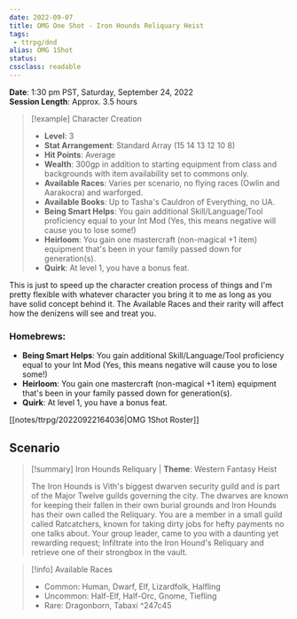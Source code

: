 ```yaml
---
date: 2022-09-07
title: OMG One Shot - Iron Hounds Reliquary Heist
tags:
 - ttrpg/dnd
alias: OMG 1Shot
status:
cssclass: readable
---
```


**Date**: 1:30 pm PST, Saturday, September 24, 2022 <br>
**Session Length**: Approx. 3.5 hours

> [!example] Character Creation
> - **Level**: 3
> - **Stat Arrangement**: Standard Array (15 14 13 12 10 8)
> - **Hit Points**: Average
> - **Wealth**: 300gp in addition to starting equipment from class and backgrounds with item availability set to commons only.
> - **Available Races**: Varies per scenario, no flying races (Owlin and Aarakocra) and warforged.
> - **Available Books**: Up to Tasha's Cauldron of Everything, no UA.
> - **Being Smart Helps**: You gain additional Skill/Language/Tool proficiency equal to your Int Mod (Yes, this means negative will cause you to lose some!)
> - **Heirloom**: You gain one mastercraft (non-magical +1 item) equipment that's been in your family passed down for generation(s).
> - **Quirk**: At level 1, you have a bonus feat. 

This is just to speed up the character creation process of things and I'm pretty flexible with whatever character you bring it to me as long as you have solid concept behind it. The Available Races and their rarity will affect how the denizens will see and treat you. 

### Homebrews: 
- **Being Smart Helps**: You gain additional Skill/Language/Tool proficiency equal to your Int Mod (Yes, this means negative will cause you to lose some!)
- **Heirloom**: You gain one mastercraft (non-magical +1 item) equipment that's been in your family passed down for generation(s).
- **Quirk**: At level 1, you have a bonus feat. 

[[notes/ttrpg/20220922164036|OMG 1Shot Roster]]
## Scenario

> [!summary]  Iron Hounds Reliquary
>| **Theme**: Western Fantasy Heist 
>
> The Iron Hounds is Vith's biggest dwarven security guild and is part of the Major Twelve guilds governing the city. The dwarves are known for keeping their fallen in their own burial grounds and Iron Hounds has their own called the Reliquary. You are a member in a small guild called Ratcatchers,  known for taking dirty jobs for hefty payments no one talks about. Your group leader, came to you with a daunting yet rewarding request; Infiltrate into the Iron Hound's Reliquary and retrieve one of their strongbox in the vault.

> [!info] Available Races
> - Common: Human, Dwarf, Elf, Lizardfolk, Halfling
> - Uncommon: Half-Elf, Half-Orc, Gnome, Tiefling
> - Rare: Dragonborn, Tabaxi
^247c45